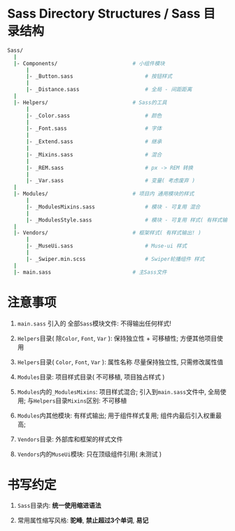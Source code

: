 # Sass Directory Structures / Sass 目录结构

```bash
Sass/
  |
  |- Components/                        # 小组件模块
      |
      |- _Button.sass                       # 按钮样式
      |
      |- _Distance.sass                     # 全局 - 间距距离
  |
  |- Helpers/                           # Sass的工具
      |
      |- _Color.sass                        # 颜色
      |
      |- _Font.sass                         # 字体
      |
      |- _Extend.sass                       # 继承
      |
      |- _Mixins.sass                       # 混合
      |
      |- _REM.sass                          # px -> REM 转换
      |
      |- _Var.sass                          # 变量( 考虑废弃 )
  |
  |- Modules/                           # 项目内 通用模块的样式
      |
      |- _ModulesMixins.sass                # 模块 - 可复用 混合
      |
      |- _ModulesStyle.sass                 # 模块 - 可复用 样式( 有样式输出! )
  |
  |- Vendors/                           # 框架样式( 有样式输出! )
      |
      |- _MuseUi.sass                       # Muse-ui 样式
      |
      |- _Swiper.min.scss                   # Swiper轮播组件 样式
  |
  |- main.sass                          # 主Sass文件
```


# 注意事项

1. `main.sass` 引入的 全部`Sass`模块文件: 不得输出任何样式!

2. `Helpers`目录( 除`Color`, `Font`, `Var` ): 保持独立性 + 可移植性; 方便其他项目使用

3. `Helpers`目录( `Color`, `Font`, `Var` ): 属性名称 尽量保持独立性, 只需修改属性值

4. `Modules`目录: 项目样式目录( 不可移植, 项目独占样式 )

5. `Modules`内的`_ModulesMixins`: 项目样式混合; 引入到`main.sass`文件中, 全局使用; 与`Helpers`目录`Mixins`区别: 不可移植

6. `Modules`内其他模块: 有样式输出; 用于组件样式复用; 组件内最后引入权重最高;

7. `Vendors`目录: 外部库和框架的样式文件

8. `Vendors`内的`MuseUi`模块: 只在顶级组件引用( 未测试 )

# 书写约定

1. `Sass`目录内: **统一使用缩进语法**

2. 常用属性缩写风格: **驼峰**, **禁止超过3个单词**, **易记**

